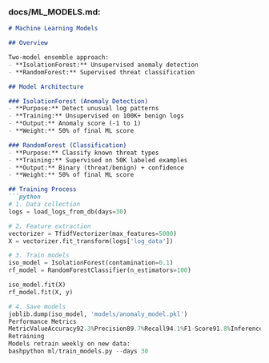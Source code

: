 
### **docs/ML_MODELS.md:**
```markdown
# Machine Learning Models

## Overview

Two-model ensemble approach:
- **IsolationForest:** Unsupervised anomaly detection
- **RandomForest:** Supervised threat classification

## Model Architecture

### IsolationForest (Anomaly Detection)
- **Purpose:** Detect unusual log patterns
- **Training:** Unsupervised on 100K+ benign logs
- **Output:** Anomaly score (-1 to 1)
- **Weight:** 50% of final ML score

### RandomForest (Classification)
- **Purpose:** Classify known threat types
- **Training:** Supervised on 50K labeled examples
- **Output:** Binary (threat/benign) + confidence
- **Weight:** 50% of final ML score

## Training Process
```python
# 1. Data collection
logs = load_logs_from_db(days=30)

# 2. Feature extraction
vectorizer = TfidfVectorizer(max_features=5000)
X = vectorizer.fit_transform(logs['log_data'])

# 3. Train models
iso_model = IsolationForest(contamination=0.1)
rf_model = RandomForestClassifier(n_estimators=100)

iso_model.fit(X)
rf_model.fit(X, y)

# 4. Save models
joblib.dump(iso_model, 'models/anomaly_model.pkl')
Performance Metrics
MetricValueAccuracy92.3%Precision89.7%Recall94.1%F1-Score91.8%Inference Time45ms avg
Retraining
Models retrain weekly on new data:
bashpython ml/train_models.py --days 30
